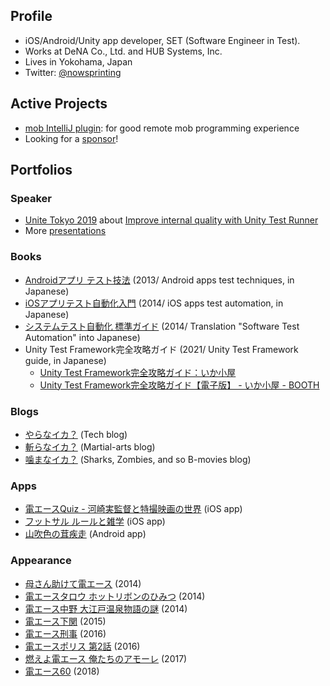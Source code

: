 ## Profile

- iOS/Android/Unity app developer, SET (Software Engineer in Test).
- Works at DeNA Co., Ltd. and HUB Systems, Inc.
- Lives in Yokohama, Japan
- Twitter: [@nowsprinting](https://twitter.com/nowsprinting)


## Active Projects

- [mob IntelliJ plugin](https://github.com/remotemobprogramming/intellij-mob): for good remote mob programming experience
- Looking for a [sponsor](https://github.com/sponsors/nowsprinting)!


## Portfolios

### Speaker

- [Unite Tokyo 2019](https://events.unity3d.jp/unitetokyo/) about [Improve internal quality with Unity Test Runner](https://learning.unity3d.jp/3300/)
- More [presentations](https://www.slideshare.net/nowsprinting/presentations)

### Books

- [Androidアプリ テスト技法](https://amzn.to/3bKFSeh) (2013/ Android apps test techniques, in Japanese)
- [iOSアプリテスト自動化入門](https://amzn.to/2X8VUt2) (2014/ iOS apps test automation, in Japanese)
- [システムテスト自動化 標準ガイド](https://amzn.to/2XkTZlo) (2014/ Translation "Software Test Automation" into Japanese)
- Unity Test Framework完全攻略ガイド (2021/ Unity Test Framework guide, in Japanese)
    - [Unity Test Framework完全攻略ガイド：いか小屋](https://techbookfest.org/product/5936401533108224?productVariantID=5204487432044544)
    - [Unity Test Framework完全攻略ガイド【電子版】 - いか小屋 - BOOTH](https://ikagoya.booth.pm/items/3139036)

### Blogs

- [やらなイカ？](https://www.nowsprinting.com/) (Tech blog)
- [斬らなイカ？](https://martial-arts.nowsprinting.com/) (Martial-arts blog)
- [噛まなイカ？](https://same.nowsprinting.com/) (Sharks, Zombies, and so B-movies blog)

### Apps

- [電エースQuiz - 河崎実監督と特撮映画の世界](https://apps.apple.com/jp/app/id528698814) (iOS app)
- [フットサル ルールと雑学](https://apps.apple.com/jp/app/id512031516) (iOS app)
- [山吹色の茸疾走](https://play.google.com/store/apps/details?id=com.nowsprinting.sunlightyellowmushroom) (Android app)

### Appearance

- [母さん助けて電エース](https://amzn.to/2wqri92) (2014)
- [電エースタロウ ホットリボンのひみつ](https://amzn.to/2BWzN1x) (2014)
- [電エース中野 大江戸温泉物語の謎](https://amzn.to/2PKVggM) (2014)
- [電エース下関](https://amzn.to/2LBcD0e) (2015)
- [電エース刑事](https://amzn.to/2MVrI1o) (2016)
- [電エースポリス 第2話](https://www.youtube.com/watch?v=BMGmFhI_gh8) (2016)
- [燃えよ電エース 俺たちのアモーレ](http://amzn.to/2pnEcDG) (2017)
- [電エース60](https://amzn.to/2Pcqnkg) (2018)